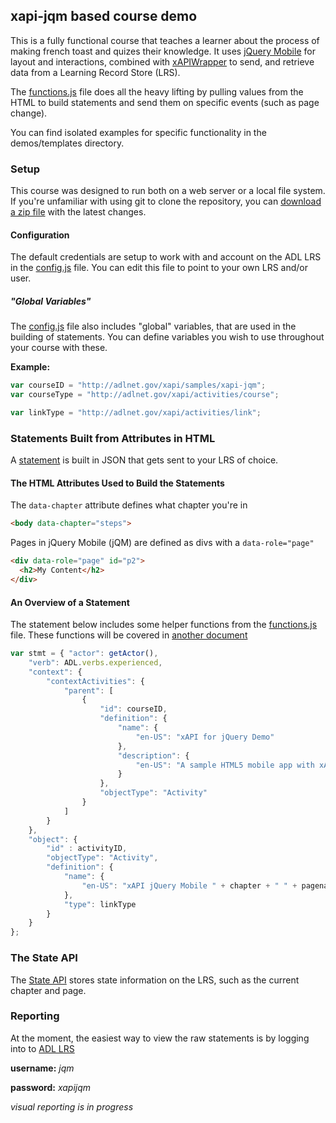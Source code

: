 xapi-jqm based course demo
--------------------------

This is a fully functional course that teaches a learner about the process of making french toast and quizes their knowledge. It uses [jQuery Mobile](http://www.jquerymobile.com) for layout and interactions, combined with [xAPIWrapper](https://github.com/adlnet/xAPIWrapper) to send, and retrieve data from a Learning Record Store (LRS).

The [functions.js](js/functions.js) file does all the heavy lifting by pulling values from the HTML to build statements and send them on specific events (such as page change).

You can find isolated examples for specific functionality in the demos/templates directory.

### Setup

This course was designed to run both on a web server or a local file system. If you're unfamiliar with using git to clone the repository, you can [download a zip file](https://github.com/adlnet/xapi-jqm/zipball/master) with the latest changes.

#### Configuration

The default credentials are setup to work with and account on the ADL LRS in the [config.js](js/config.js) file. You can edit this file to point to your own LRS and/or user.

##### "Global Variables"

The [config.js](js/config.js) file also includes "global" variables, that are used in the building of statements. You can define variables you wish to use throughout your course with these.

**Example:**

```js
var courseID = "http://adlnet.gov/xapi/samples/xapi-jqm";
var courseType = "http://adlnet.gov/xapi/activities/course";

var linkType = "http://adlnet.gov/xapi/activities/link";
```

### Statements Built from Attributes in HTML

A [statement](https://github.com/adlnet/xAPI-Spec/blob/master/xAPI.md#statement) is built in JSON that gets sent to your LRS of choice.

#### The HTML Attributes Used to Build the Statements


The ```data-chapter``` attribute defines what chapter you're in

```html
<body data-chapter="steps">
```

Pages in jQuery Mobile (jQM) are defined as divs with a ```data-role="page"```

```html
<div data-role="page" id="p2">
  <h2>My Content</h2>
</div>
```

#### An Overview of a Statement

The statement below includes some helper functions from the [functions.js](js/functions.js) file. These functions will be covered in [another document]()

```js
var stmt = { "actor": getActor(),
    "verb": ADL.verbs.experienced,
    "context": {
        "contextActivities": {
            "parent": [
                {
                    "id": courseID,
                    "definition": {
                        "name": {
                            "en-US": "xAPI for jQuery Demo"
                        },
                        "description": {
                            "en-US": "A sample HTML5 mobile app with xAPI tracking."
                        }
                    },
                    "objectType": "Activity"
                }
            ]
        }
    },
    "object": {
        "id" : activityID,
        "objectType": "Activity",
        "definition": {
            "name": {
                "en-US": "xAPI jQuery Mobile " + chapter + " " + pagename
            },
            "type": linkType
        }
    }
};
```

### The State API

The [State API](https://github.com/adlnet/xAPI-Spec/blob/master/xAPI.md#stateapi) stores state information on the LRS, such as the current chapter and page.

### Reporting

At the moment, the easiest way to view the raw statements is by logging into to [ADL LRS](https://lrs.adlnet.gov)

**username:** *jqm*

**password:** *xapijqm*

*visual reporting is in progress*
